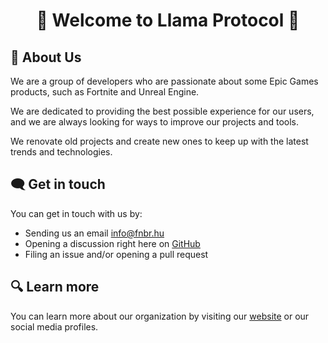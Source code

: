 <h1 align="center">👋 Welcome to Llama Protocol 🦙</h1>

## 📖 About Us

We are a group of developers who are passionate about some Epic Games products, such as Fortnite and Unreal Engine.

We are dedicated to providing the best possible experience for our users, and we are always looking for ways to improve our projects and tools.

We renovate old projects and create new ones to keep up with the latest trends and technologies.

## 🗨️ Get in touch

You can get in touch with us by:

- Sending us an email [info@fnbr.hu](mailto:info@fnbr.hu)
- Opening a discussion right here on [GitHub](https://github.com/orgs/LlamaProtocol/discussions)
- Filing an issue and/or opening a pull request

## 🔍 Learn more

You can learn more about our organization by visiting our [website](https://fnbr.hu) or our social media profiles.
